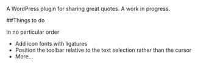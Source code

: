 A WordPress plugin for sharing great quotes. A work in progress.

##Things to do

In no particular order

* Add icon fonts with ligatures
* Position the toolbar relative to the text selection rather than the cursor
* More...
